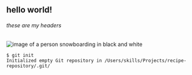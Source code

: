## hello world! 
###### these are my headers

![image of a person snowboarding in black and white](https://www.ispo.com/sites/default/files/styles/os_interview_header_mobile/public/2019-12/Elias%20Turn.jpg?h=b1dad266&itok=be9NDNaL)

```
$ git init
Initialized empty Git repository in /Users/skills/Projects/recipe-repository/.git/
```
